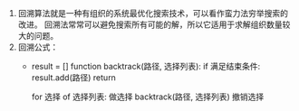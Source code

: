 1. 回溯算法就是一种有组织的系统最优化搜索技术，可以看作蛮力法穷举搜索的改进。
   回溯法常常可以避免搜索所有可能的解，所以它适用于求解组织数量较大的问题。
2. 回溯公式：
   - result = []
     function backtrack(路径, 选择列表):
        if 满足结束条件:
            result.add(路径)
            return
        
        for 选择 of 选择列表:
            做选择
            backtrack(路径, 选择列表)
            撤销选择
